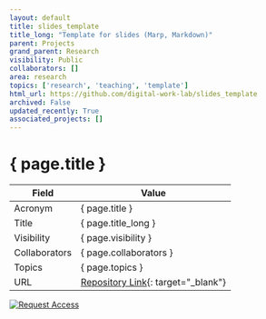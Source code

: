 ```yaml
---
layout: default
title: slides_template
title_long: "Template for slides (Marp, Markdown)"
parent: Projects
grand_parent: Research
visibility: Public
collaborators: []
area: research
topics: ['research', 'teaching', 'template']
html_url: https://github.com/digital-work-lab/slides_template
archived: False
updated_recently: True
associated_projects: []
---
```


# { page.title }

Field               | Value
------------------- | ----------------------------------
Acronym             | { page.title }
Title               | { page.title_long }
Visibility          | { page.visibility }
Collaborators       | { page.collaborators }
Topics              | { page.topics }
URL                 | [Repository Link](https://github.com/digital-work-lab/slides_template){: target="_blank"}

[![Request Access](https://img.shields.io/badge/Request-Access-blue?style=for-the-badge)](https://github.com/digital-work-lab/slides_template/issues/new?assignees=geritwagner&labels=access+request&template=request-repo-access.md&title=%5BAccess+Request%5D+Request+for+access+to+repository)

